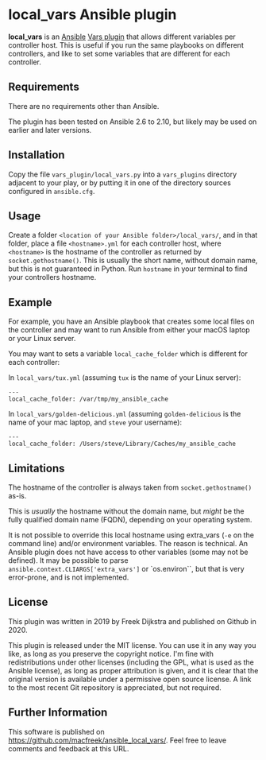 # local_vars Ansible plugin

**local_vars** is an [Ansible](https://www.ansible.com) [Vars plugin](https://docs.ansible.com/ansible/latest/plugins/vars.html) that allows different variables per controller host. This is useful if you run the same playbooks on different controllers, and like to set some variables that are different for each controller.

## Requirements

There are no requirements other than Ansible.

The plugin has been tested on Ansible 2.6 to 2.10, but likely may be used on earlier and later versions.

## Installation

Copy the file `vars_plugin/local_vars.py` into a `vars_plugins` directory adjacent to your play, or by putting it in one of the directory sources configured in `ansible.cfg`.

## Usage

Create a folder `<location of your Ansible folder>/local_vars/`, and in that folder, place a file `<hostname>.yml` for each controller host, where `<hostname>` is the hostname of the controller as returned by `socket.gethostname()`. This is usually the short name, without domain name, but this is not guaranteed in Python. Run `hostname` in your terminal to find your controllers hostname.

## Example

For example, you have an Ansible playbook that creates some local files on the controller and may want to run Ansible from either your macOS laptop or your Linux server.

You may want to sets a variable `local_cache_folder` which is different for each controller:

In `local_vars/tux.yml` (assuming `tux` is the name of your Linux server):

    ---
    local_cache_folder: /var/tmp/my_ansible_cache

In `local_vars/golden-delicious.yml` (assuming `golden-delicious` is the name of your mac laptop, and `steve` your username):

    ---
    local_cache_folder: /Users/steve/Library/Caches/my_ansible_cache

## Limitations

The hostname of the controller is always taken from `socket.gethostname()` as-is.

This is *usually* the hostname without the domain name, but *might* be the fully qualified domain name (FQDN), depending on your operating system.

It is not possible to override this local hostname using extra_vars (`-e` on the command line)
and/or environment variables. The reason is technical. An Ansible plugin does not have access to other variables (some may not be defined). It may be possible to parse `ansible.context.CLIARGS['extra_vars']` or `os.environ``, but that is very error-prone, and is not implemented.

## License

This plugin was written in 2019 by Freek Dijkstra and published on Github in 2020.

This plugin is released under the MIT license. You can use it in any way you like, as long as you preserve the copyright notice. I'm fine with redistributions under other licenses (including the GPL, what is used as the Ansible license), as long as proper attribution is given, and it is clear that the original version is available under a permissive open source license. A link to the most recent Git repository is appreciated, but not required.

## Further Information

This software is published on https://github.com/macfreek/ansible_local_vars/.
Feel free to leave comments and feedback at this URL.
